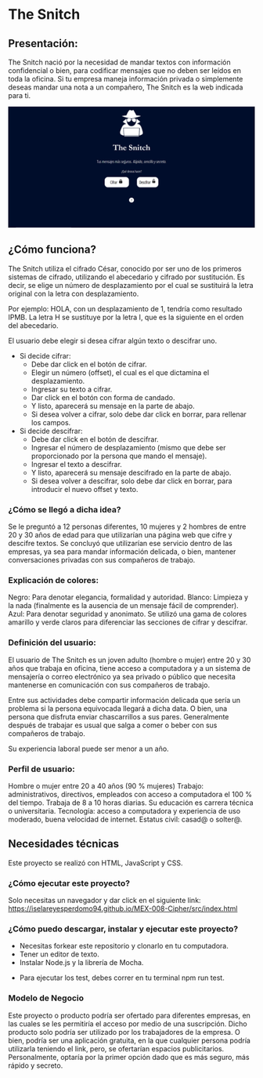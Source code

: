 # The Snitch

## Presentación:
The Snitch nació por la necesidad de mandar textos con información
confidencial o bien, para codificar mensajes que no deben ser leídos en toda la oficina.
Si tu empresa maneja información privada o simplemente deseas mandar una nota a
un compañero, The Snitch es la web indicada para ti.

![](https://github.com/IselaReyesPerdomo94/MEX-008-Cipher/blob/master/img/TheSnitch.gif)

## ¿Cómo funciona?
The Snitch utiliza el cifrado César, conocido por ser uno de los primeros sistemas de cifrado, utilizando el abecedario y
cifrado por sustitución. Es decir, se elige un número de desplazamiento por el cual se sustituirá la letra original con la
letra con desplazamiento.

Por ejemplo: HOLA, con un desplazamiento de 1, tendría como resultado IPMB. La letra H se sustituye por la letra I, que es la siguiente en el orden del abecedario.

El usuario debe elegir si desea cifrar algún texto o descifrar uno.
* Si decide cifrar:
    - Debe dar click en el botón de cifrar.
    - Elegir un número (offset), el cual es el que dictamina el desplazamiento.
    - Ingresar su texto a cifrar.
    - Dar click en el botón con forma de candado.
    - Y listo, aparecerá su mensaje en la parte de abajo.
    - Si desea volver a cifrar, solo debe dar click en borrar, para rellenar los campos.
* Si decide descifrar:
    - Debe dar click en el botón de descifrar.
    - Ingresar el número de desplazamiento (mismo que debe ser proporcionado por la persona que mando el mensaje).
    - Ingresar el texto a descifrar.
    - Y listo, aparecerá su mensaje descifrado en la parte de abajo.
    - Si desea volver a descifrar, solo debe dar click en borrar, para introducir el nuevo offset y texto.

### ¿Cómo se llegó a dicha idea?
Se le preguntó a 12 personas diferentes, 10 mujeres y 2 hombres de entre 20 y 30
años de edad para que utilizarían una página web que cifre y descifre textos.
Se concluyó que utilizarían ese servicio dentro de las empresas, ya sea para mandar
información delicada, o bien, mantener conversaciones privadas con sus compañeros de trabajo.

### Explicación de colores:
Negro: Para denotar elegancia, formalidad y autoridad.
Blanco: Limpieza y la nada (finalmente es la ausencia de un mensaje fácil de comprender).
Azul: Para denotar seguridad y anonimato.
Se utilizó una gama de colores amarillo y verde claros para diferenciar las secciones de cifrar y descifrar.

### Definición del usuario:
El usuario de The Snitch es un joven adulto (hombre o mujer) entre 20 y 30 años que trabaja en oficina, tiene acceso a computadora y a un sistema de mensajería o correo electrónico ya sea privado o público que necesita mantenerse en comunicación con sus compañeros de trabajo.

Entre sus actividades debe compartir información delicada que sería un problema si la persona equivocada llegará a dicha data. O bien, una persona que disfruta enviar chascarrillos a sus pares. Generalmente después de trabajar es usual que salga a comer o beber con sus compañeros de trabajo.

Su experiencia laboral puede ser menor a un año.

### Perfil de usuario:
Hombre o mujer entre 20 a 40 años (90 % mujeres)
Trabajo: administrativos, directivos, empleados con acceso a computadora el 100 % del tiempo.
Trabaja de 8 a 10 horas diarias.
Su educación es carrera técnica o universitaria.
Tecnología: acceso a computadora y experiencia de uso moderado, buena velocidad de internet.
Estatus civil: casad@ o solter@.

## Necesidades técnicas

Este proyecto se realizó con HTML, JavaScript y CSS.

### ¿Cómo ejecutar este proyecto?
Solo necesitas un navegador y dar click en el siguiente link:
https://iselareyesperdomo94.github.io/MEX-008-Cipher/src/index.html

### ¿Cómo puedo descargar, instalar y ejecutar este proyecto?
- Necesitas forkear este repositorio y clonarlo en tu computadora.
- Tener un editor de texto.
- Instalar Node.js y la librería de Mocha.
* Para ejecutar los test, debes correr en tu terminal npm run test.

### Modelo de Negocio

Este proyecto o producto podría ser ofertado para diferentes empresas, en las cuales se les permitiría el acceso por medio de una suscripción. Dicho producto solo podría ser utilizado por los trabajadores de la empresa. O bien, podría ser una aplicación gratuita, 
en la que cualquier persona podría utilizarla teniendo el link, pero, se ofertarían espacios publicitarios. Personalmente, optaría por la primer opción dado que es más seguro, más rápido y secreto. 
